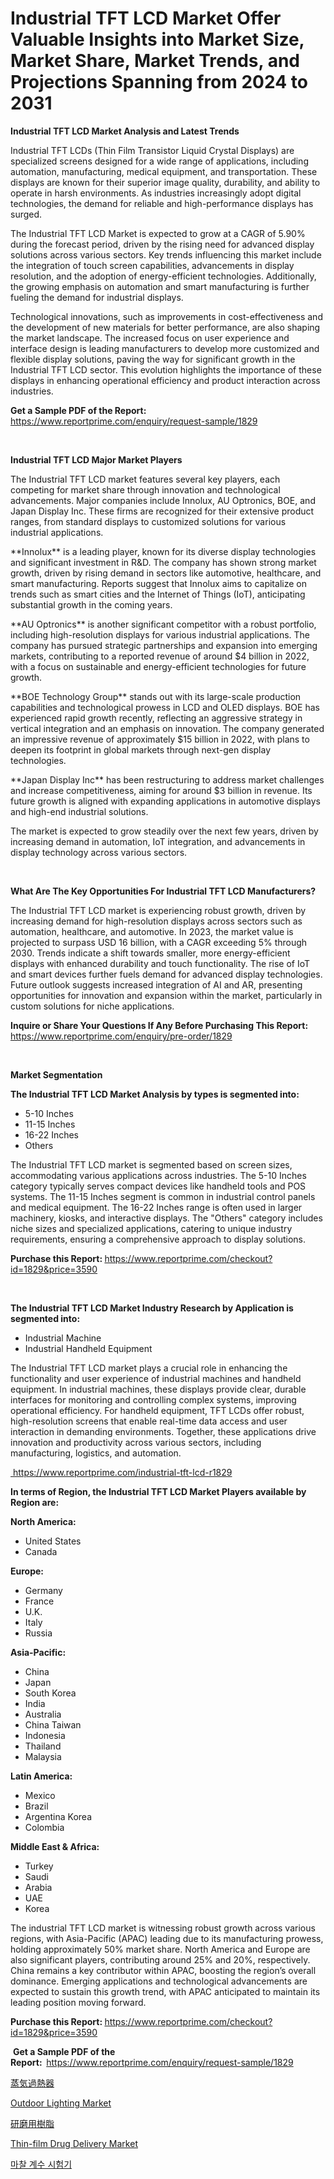 <p><h1>Industrial TFT LCD Market Offer Valuable Insights into Market Size, Market Share, Market Trends, and Projections Spanning from 2024 to 2031</h1></p><p><strong>Industrial TFT LCD Market Analysis and Latest Trends</strong></p>
<p><p>Industrial TFT LCDs (Thin Film Transistor Liquid Crystal Displays) are specialized screens designed for a wide range of applications, including automation, manufacturing, medical equipment, and transportation. These displays are known for their superior image quality, durability, and ability to operate in harsh environments. As industries increasingly adopt digital technologies, the demand for reliable and high-performance displays has surged.</p><p>The Industrial TFT LCD Market is expected to grow at a CAGR of 5.90% during the forecast period, driven by the rising need for advanced display solutions across various sectors. Key trends influencing this market include the integration of touch screen capabilities, advancements in display resolution, and the adoption of energy-efficient technologies. Additionally, the growing emphasis on automation and smart manufacturing is further fueling the demand for industrial displays.</p><p>Technological innovations, such as improvements in cost-effectiveness and the development of new materials for better performance, are also shaping the market landscape. The increased focus on user experience and interface design is leading manufacturers to develop more customized and flexible display solutions, paving the way for significant growth in the Industrial TFT LCD sector. This evolution highlights the importance of these displays in enhancing operational efficiency and product interaction across industries.</p></p>
<p><strong>Get a Sample PDF of the Report:&nbsp;</strong> <a href="https://www.reportprime.com/enquiry/request-sample/1829">https://www.reportprime.com/enquiry/request-sample/1829</a></p>
<p>&nbsp;</p>
<p><strong>Industrial TFT LCD Major Market Players</strong></p>
<p><p>The Industrial TFT LCD market features several key players, each competing for market share through innovation and technological advancements. Major companies include Innolux, AU Optronics, BOE, and Japan Display Inc. These firms are recognized for their extensive product ranges, from standard displays to customized solutions for various industrial applications.</p><p>**Innolux** is a leading player, known for its diverse display technologies and significant investment in R&D. The company has shown strong market growth, driven by rising demand in sectors like automotive, healthcare, and smart manufacturing. Reports suggest that Innolux aims to capitalize on trends such as smart cities and the Internet of Things (IoT), anticipating substantial growth in the coming years.</p><p>**AU Optronics** is another significant competitor with a robust portfolio, including high-resolution displays for various industrial applications. The company has pursued strategic partnerships and expansion into emerging markets, contributing to a reported revenue of around $4 billion in 2022, with a focus on sustainable and energy-efficient technologies for future growth.</p><p>**BOE Technology Group** stands out with its large-scale production capabilities and technological prowess in LCD and OLED displays. BOE has experienced rapid growth recently, reflecting an aggressive strategy in vertical integration and an emphasis on innovation. The company generated an impressive revenue of approximately $15 billion in 2022, with plans to deepen its footprint in global markets through next-gen display technologies.</p><p>**Japan Display Inc** has been restructuring to address market challenges and increase competitiveness, aiming for around $3 billion in revenue. Its future growth is aligned with expanding applications in automotive displays and high-end industrial solutions.</p><p>The market is expected to grow steadily over the next few years, driven by increasing demand in automation, IoT integration, and advancements in display technology across various sectors.</p></p>
<p>&nbsp;</p>
<p><strong>What Are The Key Opportunities For Industrial TFT LCD Manufacturers?</strong></p>
<p><p>The Industrial TFT LCD market is experiencing robust growth, driven by increasing demand for high-resolution displays across sectors such as automation, healthcare, and automotive. In 2023, the market value is projected to surpass USD 16 billion, with a CAGR exceeding 5% through 2030. Trends indicate a shift towards smaller, more energy-efficient displays with enhanced durability and touch functionality. The rise of IoT and smart devices further fuels demand for advanced display technologies. Future outlook suggests increased integration of AI and AR, presenting opportunities for innovation and expansion within the market, particularly in custom solutions for niche applications.</p></p>
<p><strong>Inquire or Share Your Questions If Any Before Purchasing This Report:</strong> <a href="https://www.reportprime.com/enquiry/pre-order/1829">https://www.reportprime.com/enquiry/pre-order/1829</a></p>
<p>&nbsp;</p>
<p><strong>Market Segmentation</strong></p>
<p><strong>The Industrial TFT LCD Market Analysis by types is segmented into:</strong></p>
<p><ul><li>5-10 Inches</li><li>11-15 Inches</li><li>16-22 Inches</li><li>Others</li></ul></p>
<p><p>The Industrial TFT LCD market is segmented based on screen sizes, accommodating various applications across industries. The 5-10 Inches category typically serves compact devices like handheld tools and POS systems. The 11-15 Inches segment is common in industrial control panels and medical equipment. The 16-22 Inches range is often used in larger machinery, kiosks, and interactive displays. The "Others" category includes niche sizes and specialized applications, catering to unique industry requirements, ensuring a comprehensive approach to display solutions.</p></p>
<p><strong>Purchase this Report:&nbsp;</strong><a href="https://www.reportprime.com/checkout?id=1829&price=3590">https://www.reportprime.com/checkout?id=1829&price=3590</a></p>
<p>&nbsp;</p>
<p><strong>The Industrial TFT LCD Market Industry Research by Application is segmented into:</strong></p>
<p><ul><li>Industrial Machine</li><li>Industrial Handheld Equipment</li></ul></p>
<p><p>The Industrial TFT LCD market plays a crucial role in enhancing the functionality and user experience of industrial machines and handheld equipment. In industrial machines, these displays provide clear, durable interfaces for monitoring and controlling complex systems, improving operational efficiency. For handheld equipment, TFT LCDs offer robust, high-resolution screens that enable real-time data access and user interaction in demanding environments. Together, these applications drive innovation and productivity across various sectors, including manufacturing, logistics, and automation.</p></p>
<p><a href="https://www.reportprime.com/industrial-tft-lcd-r1829">&nbsp;https://www.reportprime.com/industrial-tft-lcd-r1829</a></p>
<p><strong>In terms of Region, the Industrial TFT LCD Market Players available by Region are:</strong></p>
<p>
    <p> <strong> North America: </strong>
        <ul>
            <li>United States</li>
            <li>Canada</li>
        </ul>
        </p> 
    <p> <strong> Europe: </strong>
        <ul>
            <li>Germany</li>
            <li>France</li>
            <li>U.K.</li>
            <li>Italy</li>
            <li>Russia</li>
        </ul>
        </p> 
    <p> <strong> Asia-Pacific: </strong>
        <ul>
            <li>China</li>
            <li>Japan</li>
            <li>South Korea</li>
            <li>India</li>
            <li>Australia</li>
            <li>China Taiwan</li>
            <li>Indonesia</li>
            <li>Thailand</li>
            <li>Malaysia</li>
        </ul>
        </p> 
    <p> <strong> Latin America: </strong>
        <ul>
            <li>Mexico</li>
            <li>Brazil</li>
            <li>Argentina Korea</li>
            <li>Colombia</li>
        </ul>
        </p> 
    <p> <strong> Middle East & Africa: </strong>
        <ul>
            <li>Turkey</li>
            <li>Saudi</li>
            <li>Arabia</li>
            <li>UAE</li>
            <li>Korea</li>
        </ul>
    </p>
    </p>
<p><p>The industrial TFT LCD market is witnessing robust growth across various regions, with Asia-Pacific (APAC) leading due to its manufacturing prowess, holding approximately 50% market share. North America and Europe are also significant players, contributing around 25% and 20%, respectively. China remains a key contributor within APAC, boosting the region’s overall dominance. Emerging applications and technological advancements are expected to sustain this growth trend, with APAC anticipated to maintain its leading position moving forward.</p></p>
<p><strong>Purchase this Report: </strong><a href="https://www.reportprime.com/checkout?id=1829&price=3590">https://www.reportprime.com/checkout?id=1829&price=3590</a></p>
<p>&nbsp;<strong>Get a Sample PDF of the Report:&nbsp;&nbsp;</strong><a href="https://www.reportprime.com/enquiry/request-sample/1829">https://www.reportprime.com/enquiry/request-sample/1829</a></p>
<p><strong></strong></p>
<p><p><a href="https://medium.com/@abigayleh7fr/%E3%82%B9%E3%83%81%E3%83%BC%E3%83%A0%E3%82%B9%E3%83%BC%E3%83%91%E3%83%BC%E3%83%92%E3%83%BC%E3%82%BF%E3%83%BC%E5%B8%82%E5%A0%B4%E3%81%AE%E8%A6%8F%E6%A8%A1-%E5%B8%82%E5%A0%B4%E3%82%BB%E3%82%B0%E3%83%A1%E3%83%B3%E3%83%86%E3%83%BC%E3%82%B7%E3%83%A7%E3%83%B3-%E5%B8%82%E5%A0%B4%E5%8B%95%E5%90%91-%E3%81%8A%E3%82%88%E3%81%B3%E6%88%90%E9%95%B7%E5%88%86%E6%9E%90%E4%BA%88%E6%B8%AC%E3%81%AF2031%E5%B9%B4%E3%81%BE%E3%81%A7-eddf44c87c97">蒸気過熱器</a></p><p><a href="https://www.linkedin.com/pulse/what-factors-influence-outdoor-lighting-market-coming-tazxe?trackingId=bfkIxUoCQ7C799nvLb743w%3D%3D">Outdoor Lighting Market</a></p><p><a href="https://medium.com/@abigayleh7fr/%E5%9C%B0%E5%9F%9F%E3%81%8A%E3%82%88%E3%81%B3%E3%82%B0%E3%83%AD%E3%83%BC%E3%83%90%E3%83%AB%E3%81%AA%E3%83%88%E3%83%AC%E3%83%B3%E3%83%89%E3%81%8C-%E3%83%9D%E3%83%AA%E3%83%83%E3%82%B7%E3%83%B3%E3%82%B0%E3%83%AC%E3%82%B8%E3%83%B3%E5%B8%82%E5%A0%B4%E3%81%AB%E3%81%A9%E3%81%AE%E3%82%88%E3%81%86%E3%81%AB%E5%BD%B1%E9%9F%BF%E3%82%92%E4%B8%8E%E3%81%88%E3%81%A6%E3%81%84%E3%82%8B%E3%81%8B-2024%E5%B9%B4-2031%E5%B9%B4-fe2c8a126446">研磨用樹脂</a></p><p><a href="https://medium.com/@karleeprice2004/future-ready-strategic-insights-into-the-global-thin-film-drug-delivery-market-2024-2031-68dd3bd9d913">Thin-film Drug Delivery Market</a></p><p><a href="https://medium.com/@ejuynpri79/%EB%AF%B8%EB%9E%98-%EB%A7%88%EC%B0%B0-%EA%B3%84%EC%88%98-%EC%8B%9C%ED%97%98%EA%B8%B0-%EC%8B%9C%EC%9E%A5%EC%97%90-%EB%8C%80%ED%95%9C-%ED%86%B5%EC%B0%B0-2024%EB%85%84%EB%B6%80%ED%84%B0-2031%EB%85%84%EA%B9%8C%EC%A7%80%EC%9D%98-%EB%8F%99%ED%96%A5-%EB%B0%8F-%EC%A7%80%EC%97%AD-%EB%B6%84%EC%84%9D-07dcaba627eb">마찰 계수 시험기</a></p></p>